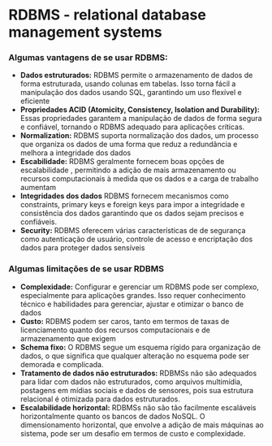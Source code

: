 # RDBMS - relational database management systems
### Algumas vantagens de se usar RDBMS:
* **Dados estruturados:** RDBMS permite o armazenamento de dados de forma estruturada, usando colunas em tabelas. Isso torna fácil a manipulação dos dados usando SQL, garantindo um uso flexível  e eficiente
* **Propriedades ACID (Atomicity, Consistency, Isolation and Durability):** Essas propriedades garantem a manipulação de dados de forma segura e confiável, tornando o RDBMS adequado para aplicações críticas.
* **Normalization:** RDBMS suporta normalização dos dados, um processo que organiza os dados de uma forma que reduz a redundância e melhora a integridade dos dados
* **Escabilidade:** RDBMS geralmente fornecem boas opções de escalabilidade , permitindo a adição de mais armazenamento ou recursos computacionais à medida que os dados e a carga de trabalho aumentam
* **Integridades dos dados**  RDBMS fornecem mecanismos como constraints, primary keys e foreign keys para impor a integridade e consistência dos dados garantindo que os dados sejam precisos e confiáveis.
* **Security:** RDBMS oferecem várias características de de segurança como autenticação de usuário, controle de acesso e encriptação dos dados para proteger dados sensíveis

### Algumas limitações de se usar RDBMS

* **Complexidade:** Configurar e gerenciar um RDBMS pode ser complexo, especialmente para aplicações grandes. Isso requer conhecimento técnico e habilidades para gerenciar, ajustar e otimizar o banco de dados
* **Custo:** RDBMS podem ser caros, tanto em termos de taxas de licenciamento quanto dos recursos computacionais e de armazenamento que exigem
* **Schema fixo:** O RDBMS segue um esquema rígido para organização de dados, o que significa que qualquer alteração no esquema pode ser demorada e complicada.
* **Tratamento de dados não estruturados:** RDBMSs não são adequados para lidar com dados não estruturados, como arquivos multimídia, postagens em mídias sociais e dados de sensores, pois sua estrutura relacional é otimizada para dados estruturados. 
* **Escalabilidade horizontal:** RDBMSs não são tão facilmente escaláveis horizontalmente quanto os bancos de dados NoSQL. O dimensionamento horizontal, que envolve a adição de mais máquinas ao sistema, pode ser um desafio em termos de custo e complexidade.

